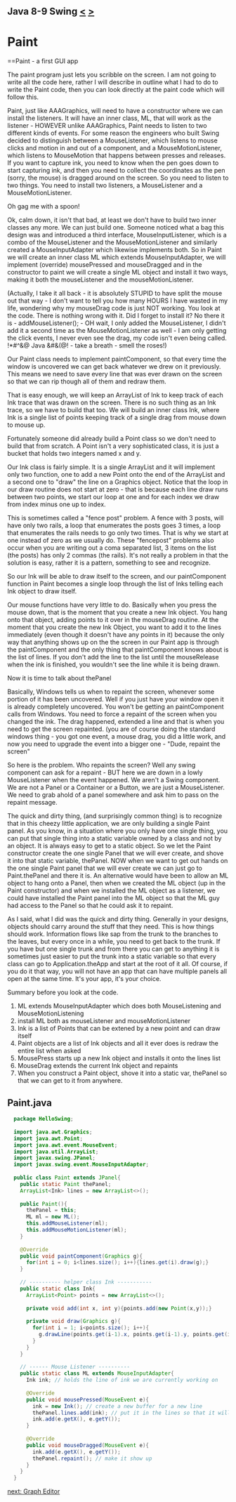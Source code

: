 ## Java 8-9 Swing [&LT;](Java0809.md) [&GT;](Java0810.md)
# Paint
==Paint - a first GUI app

The paint program just lets you scribble on the screen. I am not going to write all the code here, rather I will describe in outline what I had to do to write the Paint code, then you can look directly at the paint code which will follow this.

Paint, just like AAAGraphics, will need to have a constructor where we can install the listeners. It will have an inner class, ML, that will work as the listener - HOWEVER unlike AAAGraphics, Paint needs to listen to two different kinds of events. For some reason the engineers who built Swing decided to distinguish between a MouseListener, which listens to mouse clicks and motion in and out of a component, and a MouseMotionListener, which listens to MouseMotion that happens between presses and releases. If you want to capture ink, you need to know when the pen goes down to start capturing ink, and then you need to collect the coordinates as the pen (sorry, the mouse) is dragged around on the screen. So you need to listen to two things. You need to install two listeners, a MouseListener and a MouseMotionListener.

Oh gag me with a spoon!

Ok, calm down, it isn't that bad, at least we don't have to build two inner classes any more. We can just build one. Someone noticed what a bag this design was and introduced a third interface, MouseInputListener, which is a combo of the MouseListener and the MouseMotionListener and similarly created a MouseInputAdapter which likewise implements both. So in Paint we will create an inner class ML which extends MouseInputAdapter, we will implement (override) mousePressed and mouseDragged and in the constructor to paint we will create a single ML object and install it two ways, making it both the mouseListener and the mouseMotionListener.

(Actually, I take it all back - it is absolutely STUPID to have split the mouse out that way - I don't want to tell you how many HOURS I have wasted in my life, wondering why my mouseDrag code is just NOT working. You look at the code. There is nothing wrong with it. Did I forget to install it? No there it is - addMouseListener(); - OH wait, I only added the MouseListener, I didn't add it a second time as the MouseMotionListener as well - I am only getting the click events, I never even see the drag, my code isn't even being called. !*#^&@ Java &#&(@! - take a breath - smell the roses!)

Our Paint class needs to implement paintComponent, so that every time the window is uncovered we can get back whatever we drew on it previously. This means we need to save every line that was ever drawn on the screen so that we can rip though all of them and redraw them.

That is easy enough, we will keep an ArrayList of Ink to keep track of each Ink trace that was drawn on the screen. There is no such thing as an Ink trace, so we have to build that too. We will build an inner class Ink, where Ink is a single list of points keeping track of a single drag from mouse down to mouse up.

Fortunately someone did already build a Point class so we don't need to build that from scratch. A Point isn't a very sophisticated class, it is just a bucket that holds two integers named x and y.

Our Ink class is fairly simple. It is a single ArrayList<Point> and it will implement only two function, one to add a new Point onto the end of the ArrayList and a second one to "draw" the line on a Graphics object. Notice that the loop in our draw routine does not start at zero - that is because each line draw runs between two points, we start our loop at one and for each index we draw from index minus one up to index. 

This is sometimes called a "fence post" problem. A fence with 3 posts, will have only two rails, a loop that enumerates the posts goes 3 times, a loop that enumerates the rails needs to go only two times. That is why we start at one instead of zero as we usually do. These "fencepost" problems also occur when you are writing out a coma separated list, 3 items on the list (the posts) has only 2 commas (the rails). It's not really a problem in that the solution is easy, rather it is a pattern, something to see and recognize.

So our Ink will be able to draw itself to the screen, and our paintComponent function in Paint becomes a single loop through the list of Inks telling each Ink object to draw itself.

Our mouse functions have very little to do. Basically when you press the mouse down, that is the moment that you create a new Ink object. You hang onto that object, adding points to it over in the mouseDrag routine. At the moment that you create the new Ink Object, you want to add it to the lines immediately (even though it doesn't have any points in it) because the only way that anything shows up on the the screen in our Paint app is through the paintComponent and the only thing that paintComponent knows about is the list of lines. If you don't add the line to the list until the mouseRelease when the ink is finished, you wouldn't see the line while it is being drawn.

Now it is time to talk about thePanel

Basically, Windows tells us when to repaint the screen, whenever some portion of it has been uncovered. Well if you just have your window open it is already completely uncovered. You won't be getting an paintComponent calls from Windows. You need to force a repaint of the screen when you changed the ink. The drag happened, extended a line and that is when you need to get the screen repainted. (you are of course doing the standard windows thing - you got one event, a mouse drag, you did a little work, and now you need to upgrade the event into a bigger one - "Dude, repaint the screen"

So here is the problem. Who repaints the screen? Well any swing component can ask for a repaint - BUT here we are down in a lowly MouseListener when the event happened. We aren't a Swing component. We are not a Panel or a Container or a Button, we are just a MouseListener. We need to grab ahold of a panel somewhere and ask him to pass on the repaint message. 

The quick and dirty thing, (and surprisingly common thing) is to recognize that in this cheezy little application, we are only building a single Paint panel. As you know, in a situation where you only have one single thing, you can put that single thing into a static variable owned by a class and not by an object. It is always easy to get to a static object. So we let the Paint constructor create the one single Panel that we will ever create, and shove it into that static variable, thePanel. NOW when we want to get out hands on the one single Paint panel that we will ever create we can just go to Paint.thePanel and there it is. An alternative would have been to allow an ML object to hang onto a Panel, then when we created the ML object (up in the Paint constructor) and when we installed the ML object as a listener, we could have installed the Paint panel into the ML object so that the ML guy had access to the Panel so that he could ask it to repaint.

As I said, what I did was the quick and dirty thing. Generally in your designs, objects should carry around the stuff that they need. This is how things should work. Information flows like sap from the trunk to the branches to the leaves, but every once in a while, you need to get back to the trunk. If you have but one single trunk and from there you can get to anything it is sometimes just easier to put the trunk into a static variable so that every class can go to Application.theApp and start at the root of it all. Of course, if you do it that way, you will not have an app that can have multiple panels all open at the same time. It's your app, it's your choice.

Summary before you look at the code.
  1. ML extends MouseInputAdapter which does both MouseListening and MouseMotionListening
  2. install ML both as mouseListener and mouseMotionListener
  2. Ink is a list of Points that can be extened by a new point and can draw itself
  2. Paint objects are a list of Ink objects and all it ever does is redraw the entire list when asked
  2. MousePress starts up a new Ink object and installs it onto the lines list
  2. MouseDrag extends the current Ink object and repaints
  2. When you construct a Paint object, shove it into a static var, thePanel so that we can get to it from anywhere.

## Paint.java

```java
  package HelloSwing;
  
  import java.awt.Graphics;
  import java.awt.Point;
  import java.awt.event.MouseEvent;
  import java.util.ArrayList;
  import javax.swing.JPanel;
  import javax.swing.event.MouseInputAdapter;
  
  public class Paint extends JPanel{
    public static Paint thePanel;
    ArrayList<Ink> lines = new ArrayList<>();
  
    public Paint(){
      thePanel = this;
      ML ml = new ML();
      this.addMouseListener(ml);
      this.addMouseMotionListener(ml);
    }
  
    @Override
    public void paintComponent(Graphics g){
      for(int i = 0; i<lines.size(); i++){lines.get(i).draw(g);}
    }
  
    // ---------- helper class Ink -----------
    public static class Ink{
      ArrayList<Point> points = new ArrayList<>();
  
      private void add(int x, int y){points.add(new Point(x,y));}
  
      private void draw(Graphics g){
        for(int i = 1; i<points.size(); i++){
          g.drawLine(points.get(i-1).x, points.get(i-1).y, points.get(i).x, points.get(i).y);
        }
      }
    }
  
    // ------ Mouse Listener ----------
    public static class ML extends MouseInputAdapter{
      Ink ink; // holds the line of ink we are currently working on
  
      @Override
      public void mousePressed(MouseEvent e){
        ink = new Ink(); // create a new buffer for a new line
        thePanel.lines.add(ink); // put it in the lines so that it will paint
        ink.add(e.getX(), e.getY());
      }
  
      @Override
      public void mouseDragged(MouseEvent e){
        ink.add(e.getX(), e.getY());
        thePanel.repaint(); // make it show up
      }
    }
  }
```

[next: Graph Editor](Java0810.md)